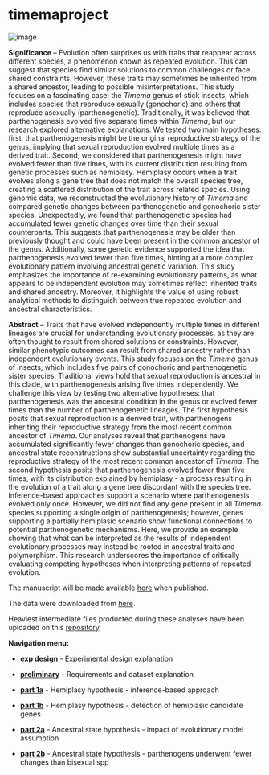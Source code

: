 # timemaproject

![image](https://photos.smugmug.com/Insects/Orthopteroid-Insects/Stick-Insects/i-S3tTc4h/2/4GPDB7Wg267WQ3QTvSKKFFcQsGR2NcVcf6h9F7Ph/XL/Timema5-XL.jpg)
 
**Significance** – Evolution often surprises us with traits that reappear across different species, a phenomenon known as repeated evolution. This can suggest that species find similar solutions to common challenges or face shared constraints. However, these traits may sometimes be inherited from a shared ancestor, leading to possible misinterpretations. This study focuses on a fascinating case: the *Timema* genus of stick insects, which includes species that reproduce sexually (gonochoric) and others that reproduce asexually (parthenogenetic). Traditionally, it was believed that parthenogenesis evolved five separate times within *Timema*, but our research explored alternative explanations. We tested two main hypotheses: first, that parthenogenesis might be the original reproductive strategy of the genus, implying that sexual reproduction evolved multiple times as a derived trait. Second, we considered that parthenogenesis might have evolved fewer than five times, with its current distribution resulting from genetic processes such as hemiplasy. Hemiplasy occurs when a trait evolves along a gene tree that does not match the overall species tree, creating a scattered distribution of the trait across related species. Using genomic data, we reconstructed the evolutionary history of *Timema* and compared genetic changes between parthenogenetic and gonochoric sister species. Unexpectedly, we found that parthenogenetic species had accumulated fewer genetic changes over time than their sexual counterparts. This suggests that parthenogenesis may be older than previously thought and could have been present in the common ancestor of the genus. Additionally, some genetic evidence supported the idea that parthenogenesis evolved fewer than five times, hinting at a more complex evolutionary pattern involving ancestral genetic variation. This study emphasizes the importance of re-examining evolutionary patterns, as what appears to be independent evolution may sometimes reflect inherited traits and shared ancestry. Moreover, it highlights the value of using robust analytical methods to distinguish between true repeated evolution and ancestral characteristics. 

**Abstract** – Traits that have evolved independently multiple times in different lineages are crucial for understanding evolutionary processes, as they are often thought to result from shared solutions or constraints. However, similar phenotypic outcomes can result from shared ancestry rather than independent evolutionary events. This study focuses on the *Timema* genus of insects, which includes five pairs of gonochoric and parthenogenetic sister species. Traditional views hold that sexual reproduction is ancestral in this clade, with parthenogenesis arising five times independently. We challenge this view by testing two alternative hypotheses: that parthenogenesis was the ancestral condition in the genus or evolved fewer times than the number of parthenogenetic lineages. The first hypothesis posits that sexual reproduction is a derived trait, with parthenogens inheriting their reproductive strategy from the most recent common ancestor of *Timema*. Our analyses reveal that parthenogens have accumulated significantly fewer changes than gonochoric species, and ancestral state reconstructions show substantial uncertainty regarding the reproductive strategy of the most recent common ancestor of *Timema*. The second hypothesis posits that parthenogenesis evolved fewer than five times, with its distribution explained by hemiplasy - a process resulting in the evolution of a trait along a gene tree discordant with the species tree. Inference-based approaches support a scenario where parthenogenesis evolved only once. However, we did not find any gene present in all *Timema* species supporting a single origin of parthenogenesis; however, genes supporting a partially hemiplasic scenario show functional connections to potential parthenogenetic mechanisms. Here, we provide an example showing that what can be interpreted as the results of independent evolutionary processes may instead be rooted in ancestral traits and polymorphism. This research underscores the importance of critically evaluating competing hypotheses when interpreting patterns of repeated evolution.


The manuscript will be made available [here](https://docs.google.com/document/d/1YVz-CRNq2tLGpSSgd1OIrnAWtQ3ydXKF29ssKeqFaRc/edit?usp=sharing) when published.

The data were downloaded from [here](https://zenodo.org/records/5636226).

Heaviest intermediate files producted during these analyses have been uploaded on this [repository](---).


**Navigation menu:**

- [**exp design**](https://github.com/MattiaRag/timemaproject/blob/main/markdowns/exp_design.md) - Experimental design explanation

- [**preliminary**](https://github.com/MattiaRag/timemaproject/blob/main/markdowns/preliminary.md) - Requirements and dataset explanation

- [**part 1a**](https://github.com/MattiaRag/timemaproject/blob/main/markdowns/part_1a.md) - Hemiplasy hypothesis - inference-based approach

- [**part 1b**](https://github.com/MattiaRag/timemaproject/blob/main/markdowns/part_1b.md) - Hemiplasy hypothesis - detection of hemiplasic candidate genes

- [**part 2a**](https://github.com/MattiaRag/timemaproject/blob/main/markdowns/part_2a.md) - Ancestral state hypothesis - impact of evolutionary model assumption

- [**part 2b**](https://github.com/MattiaRag/timemaproject/blob/main/markdowns/part_2b.md) - Ancestral state hypothesis - parthenogens underwent fewer changes than bisexual spp
